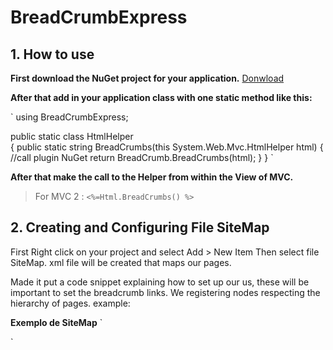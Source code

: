 BreadCrumbExpress
=================

## 1. **How to use**

**First download the NuGet project for your application.**
 [Donwload](https://www.nuget.org/packages/BreadCrumbExpress/1.0.0)

**After that add in your application class with one static method like this:**
 
 `
 using BreadCrumbExpress;
 
 public static class HtmlHelper  
 {
	public static string BreadCrumbs(this System.Web.Mvc.HtmlHelper html)
    {
		//call plugin NuGet
        return BreadCrumb.BreadCrumbs(html);
    }
 }
 `
 
 **After that make the call to the Helper from within the View of MVC.**
 >For MVC 2 :
 `
 <%=Html.BreadCrumbs() %> 
 `
 
 ## 2. **Creating and Configuring File SiteMap**
 
 First Right click on your project and select Add > New Item
 Then select file SiteMap. xml file will be created that maps our pages.
 
 Made it put a code snippet explaining how to set up our us, these will be important to set the breadcrumb links.
 We registering nodes respecting the hierarchy of pages. example:
 
 **Exemplo de SiteMap**
 `
 <?xml version="1.0" encoding="utf-8" ?>
<siteMap xmlns="http://schemas.microsoft.com/AspNet/SiteMap-File-1.0">  
  <!-- first page Home -->
  <siteMapNode title="Home" url="~/">
	<siteMapNode title="About" url="~/About">
		 <siteMapNode title="About Me" url="~/About/Me"/>
	</siteMapNode>
  </siteMapNode>  
 `
 